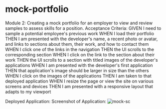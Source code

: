 # mock-portfolio

Module 2: Creating a mock portfolio for an employer to view and review samples to assess skills for a position.
Acceptance Criteria:
GIVEN I need to sample a potential employee's previous work
WHEN I load their portfolio
THEN I am presented with the developer's name, a recent photo or avatar, and links to sections about them, their work, and how to contact them
WHEN I click one of the links in the navigation
THEN the UI scrolls to the corresponding section
WHEN I click on the link to the section about their work
THEN the UI scrolls to a section with titled images of the developer's applications
WHEN I am presented with the developer's first application
THEN that application's image should be larger in size than the others
WHEN I click on the images of the applications
THEN I am taken to that deployed application
WHEN I resize the page or view the site on various screens and devices
THEN I am presented with a responsive layout that adapts to my viewport

Deployed Application: 
Screenshot of Application:
![mock-sc](https://user-images.githubusercontent.com/107082980/175440339-cbb620b2-d3a9-43bc-ab4e-f789b60c764b.jpg)
